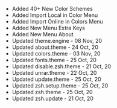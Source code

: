 + Added 40+ New Color Schemes
+ Added Import Local in Color Menu
+ Added Import Online in Colors Menu
+ Added New Menu Extra Keys
+ Added New Menu About
+ Updated theme.engine      - 08 Nov, 20
+ Updated about.theme       - 24 Oct, 20
+ Updated colors.theme      - 03 Nov, 20
+ Updated fonts.theme       - 25 Oct, 20
+ Updated disable.zsh.theme - 21 Oct, 20
+ Updated unrar.theme       - 22 Oct, 20
+ Updated update.theme      - 25 Oct, 20
+ Updated zsh.setup.theme   - 25 Oct, 20
+ Updated zsh.theme         - 25 Oct, 20
+ Updated zsh.update        - 21 Oct, 20
